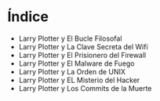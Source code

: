 # Índice

* Larry Plotter y El Bucle Filosofal
* Larry Plotter y La Clave Secreta del Wifi
* Larry Plotter y El Prisionero del Firewall
* Larry Plotter y El Malware de Fuego
* Larry Plotter y La Orden de UNIX
* Larry Plotter y EL Misterio del Hacker
* Larry Plotter y Los Commits de la Muerte

